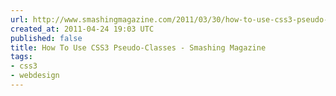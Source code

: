 ```yaml
---
url: http://www.smashingmagazine.com/2011/03/30/how-to-use-css3-pseudo-classes/
created_at: 2011-04-24 19:03 UTC
published: false
title: How To Use CSS3 Pseudo-Classes - Smashing Magazine
tags:
- css3
- webdesign
---
```



